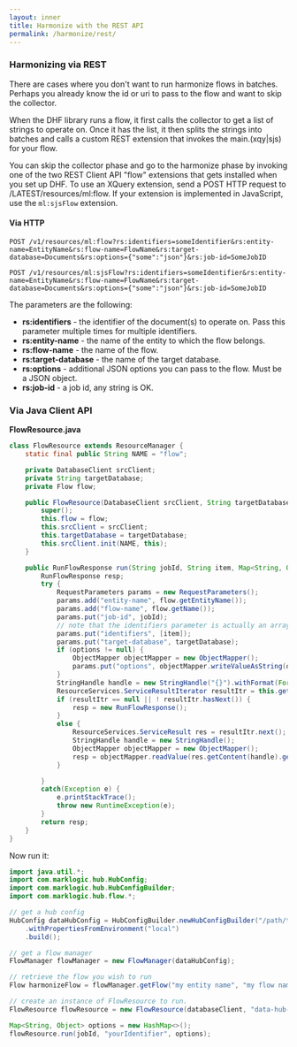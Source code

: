 ```yaml
---
layout: inner
title: Harmonize with the REST API
permalink: /harmonize/rest/
---
```


### Harmonizing via REST

There are cases where you don't want to run harmonize flows in batches. Perhaps you already know the id or uri to pass to the flow and want to skip the collector.

When the DHF library runs a flow, it first calls the collector to get a list of strings to operate on. Once it has the list, it then splits the strings into batches and calls a custom REST extension that invokes the main.(xqy\|sjs) for your flow.

You can skip the collector phase and go to the harmonize phase by invoking one of the two REST Client API "flow" extensions that gets installed when you set up DHF. To use an XQuery extension, send a POST HTTP request to /LATEST/resources/ml:flow.  If your extension is implemented in JavaScript, use the `ml:sjsFlow` extension.

#### Via HTTP

```
POST /v1/resources/ml:flow?rs:identifiers=someIdentifier&rs:entity-name=EntityName&rs:flow-name=FlowName&rs:target-database=Documents&rs:options={"some":"json"}&rs:job-id=SomeJobID

POST /v1/resources/ml:sjsFlow?rs:identifiers=someIdentifier&rs:entity-name=EntityName&rs:flow-name=FlowName&rs:target-database=Documents&rs:options={"some":"json"}&rs:job-id=SomeJobID
```


The parameters are the following:

- **rs:identifiers** - the identifier of the document(s) to operate on. Pass this parameter multiple times for multiple identifiers.
- **rs:entity-name** - the name of the entity to which the flow belongs.
- **rs:flow-name** - the name of the flow.
- **rs:target-database** - the name of the target database.
- **rs:options** -  additional JSON options you can pass to the flow. Must be a JSON object.
- **rs:job-id** - a job id, any string is OK.

### Via Java Client API

**FlowResource.java**

```java
class FlowResource extends ResourceManager {
    static final public String NAME = "flow";

    private DatabaseClient srcClient;
    private String targetDatabase;
    private Flow flow;

    public FlowResource(DatabaseClient srcClient, String targetDatabase, Flow flow) {
        super();
        this.flow = flow;
        this.srcClient = srcClient;
        this.targetDatabase = targetDatabase;
        this.srcClient.init(NAME, this);
    }

    public RunFlowResponse run(String jobId, String item, Map<String, Object> options) {
        RunFlowResponse resp;
        try {
            RequestParameters params = new RequestParameters();
            params.add("entity-name", flow.getEntityName());
            params.add("flow-name", flow.getName());
            params.put("job-id", jobId);
            // note that the identifiers parameter is actually an array of strings
            params.put("identifiers", [item]);
            params.put("target-database", targetDatabase);
            if (options != null) {
                ObjectMapper objectMapper = new ObjectMapper();
                params.put("options", objectMapper.writeValueAsString(options));
            }
            StringHandle handle = new StringHandle("{}").withFormat(Format.JSON);
            ResourceServices.ServiceResultIterator resultItr = this.getServices().post(params, handle);
            if (resultItr == null || ! resultItr.hasNext()) {
                resp = new RunFlowResponse();
            }
            else {
                ResourceServices.ServiceResult res = resultItr.next();
                StringHandle handle = new StringHandle();
                ObjectMapper objectMapper = new ObjectMapper();
                resp = objectMapper.readValue(res.getContent(handle).get(), RunFlowResponse.class);
            }

        }
        catch(Exception e) {
            e.printStackTrace();
            throw new RuntimeException(e);
        }
        return resp;
    }
}
```

Now run it:

```java
import java.util.*;
import com.marklogic.hub.HubConfig;
import com.marklogic.hub.HubConfigBuilder;
import com.marklogic.hub.flow.*;

// get a hub config
HubConfig dataHubConfig = HubConfigBuilder.newHubConfigBuilder("/path/to/your/project")
    .withPropertiesFromEnvironment("local")
    .build();

// get a flow manager
FlowManager flowManager = new FlowManager(dataHubConfig);

// retrieve the flow you wish to run
Flow harmonizeFlow = flowManager.getFlow("my entity name", "my flow name", FlowType.HARMONIZE);

// create an instance of FlowResource to run.
FlowResource flowResource = new FlowResource(databaseClient, "data-hub-FINAL", flow);

Map<String, Object> options = new HashMap<>();
flowResource.run(jobId, "yourIdentifier", options);
```
